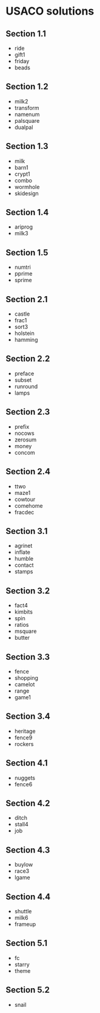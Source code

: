 # USACO solutions

## Section 1.1
* ride
* gift1
* friday
* beads

## Section 1.2
* milk2
* transform
* namenum
* palsquare
* dualpal

## Section 1.3
* milk
* barn1
* crypt1
* combo
* wormhole
* skidesign

## Section 1.4
* ariprog
* milk3


## Section 1.5
* numtri
* pprime
* sprime

## Section 2.1
* castle
* frac1
* sort3
* holstein
* hamming

## Section 2.2
* preface
* subset
* runround
* lamps

## Section 2.3
* prefix
* nocows
* zerosum
* money
* concom

## Section 2.4
* ttwo
* maze1
* cowtour
* comehome
* fracdec

## Section 3.1
* agrinet
* inflate
* humble
* contact
* stamps

## Section 3.2
* fact4
* kimbits
* spin
* ratios
* msquare
* butter

## Section 3.3
* fence
* shopping
* camelot
* range
* game1


## Section 3.4
* heritage
* fence9
* rockers

## Section 4.1
* nuggets
* fence6

## Section 4.2
* ditch
* stall4
* job

## Section 4.3
* buylow
* race3
* lgame

## Section 4.4
* shuttle
* milk6
* frameup

## Section 5.1
* fc
* starry
* theme

## Section 5.2
* snail
